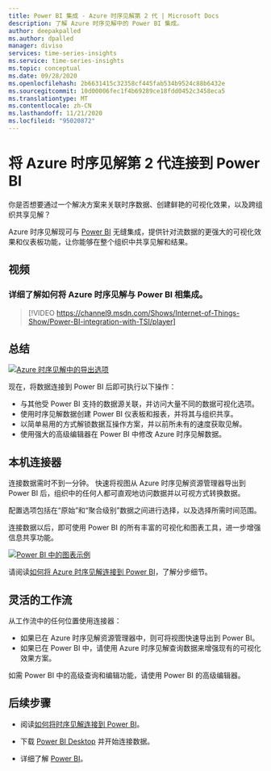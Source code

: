 ```yaml
---
title: Power BI 集成 - Azure 时序见解第 2 代 | Microsoft Docs
description: 了解 Azure 时序见解中的 Power BI 集成。
author: deepakpalled
ms.author: dpalled
manager: diviso
services: time-series-insights
ms.service: time-series-insights
ms.topic: conceptual
ms.date: 09/28/2020
ms.openlocfilehash: 2b6631415c32358cf445fab534b9524c88b6432e
ms.sourcegitcommit: 10d00006fec1f4b69289ce18fdd0452c3458eca5
ms.translationtype: MT
ms.contentlocale: zh-CN
ms.lasthandoff: 11/21/2020
ms.locfileid: "95020872"
---
```

# <a name="connect-azure-time-series-insights-gen-2-to-power-bi"></a>将 Azure 时序见解第 2 代连接到 Power BI  

你是否想要通过一个解决方案来关联时序数据、创建鲜艳的可视化效果，以及跨组织共享见解？

Azure 时序见解现可与 [Power BI](https://powerbi.microsoft.com/) 无缝集成，提供针对流数据的更强大的可视化效果和仪表板功能，让你能够在整个组织中共享见解和结果。

## <a name="video"></a>视频

### <a name="learn-more-about-integrating-azure-time-series-insights-with-power-bibr"></a>详细了解如何将 Azure 时序见解与 Power BI 相集成。</br>

> [!VIDEO https://channel9.msdn.com/Shows/Internet-of-Things-Show/Power-BI-integration-with-TSI/player]

## <a name="summary"></a>总结

   [![Azure 时序见解中的导出选项](./media/concepts-connect-power-bi/tsi-power-bi-export-example.png)](./media/concepts-connect-power-bi/tsi-power-bi-export-example.png#lightbox)

现在，将数据连接到 Power BI 后即可执行以下操作：

* 与其他受 Power BI 支持的数据源关联，并访问大量不同的数据可视化选项。
* 使用时序见解数据创建 Power BI 仪表板和报表，并将其与组织共享。
* 以简单易用的方式解锁数据互操作方案，并以前所未有的速度获取见解。
* 使用强大的高级编辑器在 Power BI 中修改 Azure 时序见解数据。

## <a name="native-connector"></a>本机连接器

连接数据需时不到一分钟。 快速将视图从 Azure 时序见解资源管理器导出到 Power BI 后，组织中的任何人都可直观地访问数据并以可视方式转换数据。

配置选项包括在“原始”和“聚合级别”数据之间进行选择，以及选择所需时间范围。

连接数据以后，即可使用 Power BI 的所有丰富的可视化和图表工具，进一步增强信息共享功能。

   [![Power BI 中的图表示例](./media/concepts-connect-power-bi/power-bi-tsi-example.png)](./media/concepts-connect-power-bi/power-bi-tsi-example.png#lightbox)

请阅读[如何将 Azure 时序见解连接到 Power BI](./how-to-connect-power-bi.md)，了解分步细节。

## <a name="flexible-workflow"></a>灵活的工作流

从工作流中的任何位置使用连接器：

* 如果已在 Azure 时序见解资源管理器中，则可将视图快速导出到 Power BI。
* 如果已在 Power BI 中，请使用 Azure 时序见解查询数据来增强现有的可视化效果方案。

如需 Power BI 中的高级查询和编辑功能，请使用 Power BI 的高级编辑器。

## <a name="next-steps"></a>后续步骤

* 阅读[如何将时序见解连接到 Power BI](./how-to-connect-power-bi.md)。

* 下载 [Power BI Desktop](https://powerbi.microsoft.com/desktop/) 并开始连接数据。

* 详细了解 [Power BI](/power-bi/)。